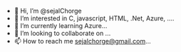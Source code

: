 - 👋 Hi, I’m @sejalChorge
- 👀 I’m interested in C, javascript, HTML, .Net, Azure,  ....
- 🌱 I’m currently learning Azure...
- 💞️ I’m looking to collaborate on ...
- 📫 How to reach me sejalchorge@gmail.com...

<!---
sejapsit/sejapsit is a ✨ special ✨ repository because its `README.md` (this file) appears on your GitHub profile.
You can click the Preview link to take a look at your changes.
--->
